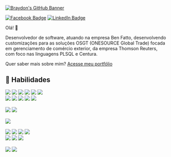[![Braydon's GitHub Banner](https://i.imgur.com/JvqahMI.jpg)](https://github.com/WesleyInacio)

[![Facebook Badge](https://img.shields.io/badge/Facebook-Profile-informational?style=flat&logo=facebook&logoColor=white&color=1CA2F1)](https://facebook.com/wesley.inac/)
[![LinkedIn Badge](https://img.shields.io/badge/LinkedIn-Profile-informational?style=flat&logo=linkedin&logoColor=white&color=0D76A8)](https://www.linkedin.com/in/wesleyinacio/)

Olá! 👋

Desenvolvedor de software, atuando na empresa Ben Fatto, desenvolvendo customizações para as soluções OSGT (ONESOURCE Global Trade) focada em gerenciamento de comércio exterior, da empresa Thomson Reuters, com foco nas linguagens PLSQL e Centura.

Quer saber mais sobre mim? [Acesse meu portfólio](#)

## 💼 Habilidades

![](https://img.shields.io/badge/Code-Node-informational?style=flat&logo=node&logoColor=white&color=3c873a)
![](https://img.shields.io/badge/Code-React-informational?style=flat&logo=react&logoColor=white&color=61dbfb)
![](https://img.shields.io/badge/Code-Redux-informational?style=flat&logo=Redux&logoColor=white&color=61dbfb)
![](https://img.shields.io/badge/Code-Angular-informational?style=flat&logo=angular&logoColor=white&color=c3002f)
![](https://img.shields.io/badge/Code-JavaScript-informational?style=flat&logo=JavaScript&logoColor=white&color=f7e018)
![](https://img.shields.io/badge/Code-TypeScript-informational?style=flat&logo=TypeScript&logoColor=white&color=007acc)
<br>
![](https://img.shields.io/badge/Code-PHP-informational?style=flat&logo=php&logoColor=white&color=787cb4)
![](https://img.shields.io/badge/Code-Python-informational?style=flat&logo=python&logoColor=white&color=3271a1)
![](https://img.shields.io/badge/Code-Java-informational?style=flat&logo=Java&logoColor=white&color=f89917)
![](https://img.shields.io/badge/Code-C-informational?style=flat&logo=c&logoColor=white&color=004283)
![](https://img.shields.io/badge/Code-Centura-informational?style=flat&logo=centura&logoColor=white&color=24687b)
<br>
<br>
![](https://img.shields.io/badge/Code-MySQL-informational?style=flat&logo=MySQL&logoColor=white&color=224e68)
![](https://img.shields.io/badge/Code-PLSQL-informational?style=flat&logo=PLSQL&logoColor=white&color=bc2c61)
<br>
<br>
![](https://img.shields.io/badge/Style-CSS-informational?style=flat&logo=css3&logoColor=white&color=264de4)
<br>
<br>
![](https://img.shields.io/badge/Tools-Linux-informational?style=flat&logo=linux&logoColor=white&color=2456a6)
![](https://img.shields.io/badge/Tools-NGINX-informational?style=flat&logo=nginx&logoColor=white&color=009639)
![](https://img.shields.io/badge/Tools-Apache-informational?style=flat&logo=apacha&logoColor=white&color=c81a35)
![](https://img.shields.io/badge/Tools-NPM-informational?style=flat&logo=npm&logoColor=white&color=cc3534)
<br>
![](https://img.shields.io/badge/Tools-GitHub-informational?style=flat&logo=GitHub&logoColor=white&color=222222)
![](https://img.shields.io/badge/Tools-GitLab-informational?style=flat&logo=GitLab&logoColor=white&color=e24329)
![](https://img.shields.io/badge/Tools-Jira-informational?style=flat&logo=Jira-Software&logoColor=white&color=2684ff)
<br>
<br>
![](https://img.shields.io/badge/Tools-Photoshop-informational?style=flat&logo=Adobe-Photoshop&logoColor=white&color=001e36)
![](https://img.shields.io/badge/Tools-CorelDraw-informational?style=flat&logo=coreldraw&logoColor=white&color=5faa44)
